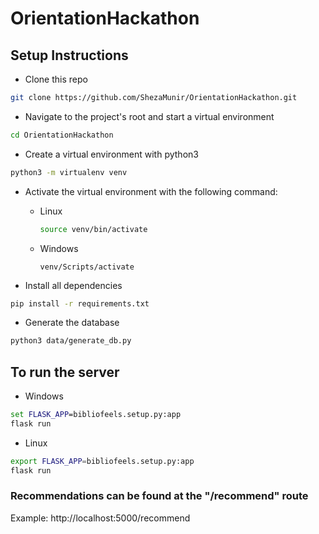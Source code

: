 # OrientationHackathon

## Setup Instructions

- Clone this repo
```bash
git clone https://github.com/ShezaMunir/OrientationHackathon.git
```

- Navigate to the project's root and start a virtual environment 
```bash
cd OrientationHackathon
```

- Create a virtual environment with python3
```bash
python3 -m virtualenv venv
```

- Activate the virtual environment with the following command:

  - Linux 
    ```bash
    source venv/bin/activate
    ```

  - Windows
    ```
    venv/Scripts/activate
    ```


- Install all dependencies
```bash
pip install -r requirements.txt
```

- Generate the database 
```bash
python3 data/generate_db.py
```

## To run the server 
- Windows
```cmd
set FLASK_APP=bibliofeels.setup.py:app
flask run
```

- Linux
```bash
export FLASK_APP=bibliofeels.setup.py:app
flask run
```

### Recommendations can be found at the "/recommend" route

Example: http://localhost:5000/recommend
